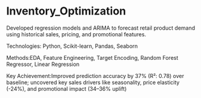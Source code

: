 # Inventory_Optimization

Developed regression models and ARIMA to forecast retail product demand using historical sales, pricing, and promotional features.

Technologies: Python, Scikit-learn, Pandas, Seaborn

Methods:EDA, Feature Engineering, Target Encoding, Random Forest Regressor, Linear Regression

Key Achievement:Improved prediction accuracy by 37% (R²: 0.78) over baseline; uncovered key sales drivers like seasonality, price elasticity (-24%), and promotional impact (34–36% uplift)
